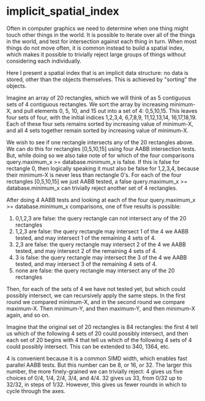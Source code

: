 # implicit_spatial_index

Often in computer graphics we need to determine when one thing might touch other things in the world. It is possible to iterate over all of the things in the world, and test for intersection against each thing in turn. When most things do not move often, it is common instead to build a spatial index, which makes it possible to trivially reject large groups of things without considering each individually.

Here I present a spatial index that is an implicit data structure: no data is stored, other than the objects themselves. This is achieved by "sorting" the objects.

Imagine an array of 20 rectangles, which we will think of as 5 contiguous sets of 4 contiguous rectangles. We sort the array by increasing minimum-X, and pull elements 0, 5, 10, and 15 out into a set of 4: 0,5,10,15. This leaves four sets of four, with the initial indices 1,2,3,4, 6,7,8,9, 11,12,13,14, 16,17,18,19. Each of these four sets remains sorted by increasing value of minimum-X, and all 4 sets together remain sorted by increasing value of minimum-X.

We wish to see if one rectangle intersects any of the 20 rectangles above. We can do this for rectangles [0,5,10,15] using four AABB intersection tests. But, while doing so we also take note of for which of the four comparisons query.maximum_x >= database.minimum_x is false. If this is false for rectangle 0, then logically speaking it must also be false for 1,2,3,4, because their minimum-X is never less than rectangle 0's. For each of the four rectangles [0,5,10,15] we just AABB tested, a false query.maximum_x >= database.minimum_x can trivially reject another set of 4 rectangles.

After doing 4 AABB tests and looking at each of the four query.maximum_x >= database.minimum_x comparisons, one of five results is possible:

1. 0,1,2,3 are false: the query rectangle can not intersect any of the 20 rectangles
2. 1,2,3 are false: the query rectangle may intersect 1 of the 4 we AABB tested, and may intersect 1 of the remaining 4 sets of 4.
3. 2,3 are false: the query rectangle may intersect 2 of the 4 we AABB tested, and may intersect 2 of the remaining 4 sets of 4.
4. 3 is false: the query rectangle may intersect the 3 of the 4 we AABB tested, and may intersect 3 of the remaining 4 sets of 4.
5. none are false: the query rectangle may intersect any of the 20 rectangles

Then, for each of the sets of 4 we have not tested yet, but which could possibly intersect, we can recursively apply the same steps. In the first round we compared minimum-X, and in the second round we compare maximum-X. Then minimum-Y, and then maximum-Y, and then minimum-X again, and so on. 

Imagine that the original set of 20 rectangles is 84 rectangles: the first 4 tell us which of the following 4 sets of 20 could possibly intersect, and then each set of 20 begins with 4 that tell us which of the following 4 sets of 4 could possibly intersect. This can be extended to 340, 1364, etc.

4 is convenient because it is a common SIMD width, which enables fast parallel AABB tests. But this number can be 8, or 16, or 32. The larger this number, the more finely-grained we can trivially reject: 4 gives us five choices of 0/4, 1/4, 2/4, 3/4, and 4/4. 32 gives us 33, from 0/32 up to 32/32, in steps of 1/32. However, this gives us fewer rounds in which to cycle through the axes.
